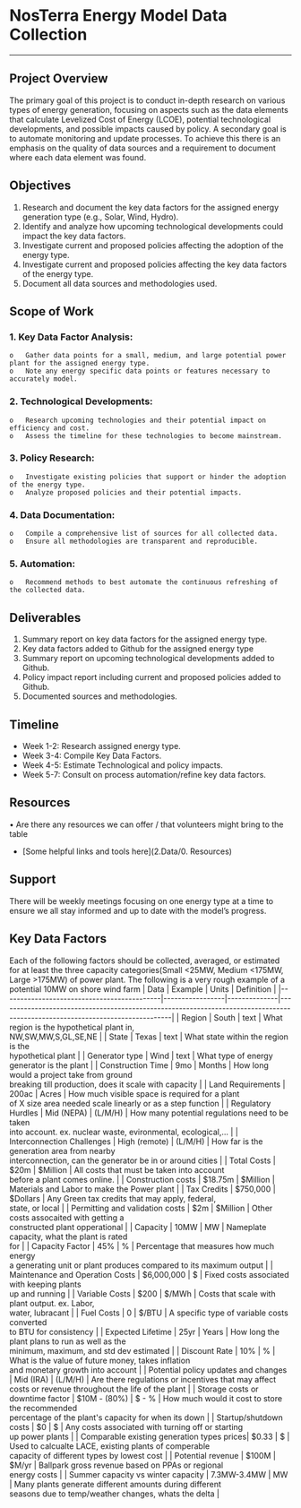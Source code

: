 # NosTerra Energy Model Data Collection
________________________________________
## Project Overview
The primary goal of this project is to conduct in-depth research on various types of energy generation, focusing on aspects such as the data elements that calculate Levelized Cost of Energy (LCOE), potential technological developments, and possible impacts caused by policy. A secondary goal is to automate monitoring and update processes. To achieve this there is an emphasis on the quality of data sources and a requirement to document where each data element was found.
## Objectives
  1.	Research and document the key data factors for the assigned energy generation type (e.g., Solar, Wind, Hydro).
  2.	Identify and analyze how upcoming technological developments could impact the key data factors.
  3.	Investigate current and proposed policies affecting the adoption of the energy type.
  4.	Investigate current and proposed policies affecting the key data factors of the energy type.
  5.	Document all data sources and methodologies used.
## Scope of Work
  ### 1.	Key Data Factor Analysis:
	o	Gather data points for a small, medium, and large potential power plant for the assigned energy type.
	o	Note any energy specific data points or features necessary to accurately model.
  ### 2.	Technological Developments:
	o	Research upcoming technologies and their potential impact on efficiency and cost.
	o	Assess the timeline for these technologies to become mainstream.
  ### 3.	Policy Research:
	o	Investigate existing policies that support or hinder the adoption of the energy type.
 	o	Analyze proposed policies and their potential impacts.
  ### 4.	Data Documentation:
	o	Compile a comprehensive list of sources for all collected data.
	o	Ensure all methodologies are transparent and reproducible.
  ### 5.	Automation:
	o	Recommend methods to best automate the continuous refreshing of the collected data.
## Deliverables
  1.	Summary report on key data factors for the assigned energy type.
  2.	Key data factors added to Github for the assigned energy type
  3.	Summary report on upcoming technological developments added to Github.
  4.	Policy impact report including current and proposed policies added to Github.
  5.	Documented sources and methodologies.
## Timeline
  - Week 1-2: Research assigned energy type.
  - Week 3-4: Compile Key Data Factors.
  - Week 4-5: Estimate Technological and policy impacts.
  - Week 5-7: Consult on process automation/refine key data factors.
## Resources
  •	Are there any resources we can offer / that volunteers might bring to the table
  -	[Some helpful links and tools here](2.Data/0. Resources)
## Support 
There will be weekly meetings focusing on one energy type at a time to ensure we all stay informed and up to date with the model’s progress. 
## Key Data Factors
Each of the following factors should be collected, averaged, or estimated for at least the three capacity categories(Small <25MW, Medium <175MW, Large >175MW) of power plant.
The following is a very rough example of a potential 10MW on shore wind farm
| Data                                       | Example         | Units        | Definition														|
|--------------------------------------------|-----------------|--------------|------------------------------------------------------------------------------------------------------------------------------|
| Region				     | South	       | text	      | What region is the hypothetical plant in, <br>NW,SW,MW,S,GL,SE,NE 								|
| State                                      | Texas           | text	      | What state within the region is the <br>hypothetical plant									|
| Generator type                             | Wind            | text	      | What type of energy generator is the plant											|
| Construction Time                          | 9mo             | Months       | How long would a project take from ground <br>breaking till production, does it scale with capacity				|
| Land Requirements                          | 200ac           | Acres        | How much visible space is required for a plant <br>of X size area needed scale linearly or as a step function	|
| Regulatory Hurdles                         | Mid (NEPA)      | (L/M/H)      | How many potential regulations need to be taken <br>into account. ex. nuclear waste, evironmental, ecological,...	|
| Interconnection Challenges                 | High (remote)   | (L/M/H)      | How far is the generation area from nearby <br>interconnection, can the generator be in or around cities			|
| Total Costs                                | $20m            | $Million     | All costs that must be taken into account <br>before a plant comes online.							|
| Construction costs			     | $18.75m	       | $Million     | Materials and Labor to make the Power plant										|
| Tax Credits				     | $750,000	       | $Dollars     | Any Green tax credits that may apply, federal, <br>state, or local								|
| Permitting and validation costs	     | $2m	       | $Million     | Other costs assocaited with getting a <br>constructed plant opperational							|
| Capacity                                   | 10MW            | MW           | Nameplate capacity, what the plant is rated <br>for 									|
| Capacity Factor                            | 45%             | %            | Percentage that measures how much energy <br>a generating unit or plant produces compared to its maximum output		|
| Maintenance and Operation Costs 	     | $6,000,000      | $            | Fixed costs associated with keeping plants <br>up and running								|
| Variable Costs 			     | $200            | $/MWh        | Costs that scale with plant output. ex. Labor, <br>water, lubracant								|
| Fuel Costs			             | 0               | $/BTU        | A specific type of variable costs converted <br>to BTU for consistency							|
| Expected Lifetime 			     | 25yr            | Years        | How long the plant plans to run as well as the <br>minimum, maximum, and std dev estimated					|
| Discount Rate                              | 10%             | %            | What is the value of future money, takes inflation <br>and monetary growth into account					|
| Potential policy updates and changes       | Mid (IRA)       | (L/M/H)      | Are there regulations or incentives that may affect <br>costs or revenue throughout the life of the plant			|
| Storage costs or downtime factor           | $10M - (80%)    | $ - %        | How much would it cost to store the recommended <br>percentage of the plant's capacity for when its down			|
| Startup/shutdown costs                     | $0              | $            | Any costs associated with turning off or starting <br>up power plants							|
| Comparable existing generation types prices| $0.33           | $            | Used to calcualte LACE, existing plants of comperable <br>capacity of different types by lowest cost			|
| Potential revenue                          | $100M           | $M/yr        | Ballpark gross revenue based on PPAs or regional <br>energy costs								|
| Summer capacity vs winter capacity         | 7.3MW-3.4MW     | MW           | Many plants generate different amounts during different <br>seasons due to temp/weather changes, whats the delta		|


